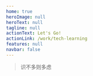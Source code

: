 ```yaml
---
home: true
heroImage: null
heroText: null
tagline: null
actionText: Let's Go!
actionLink: /work/tech-learning
features: null
navbar: false
---
```

> 识不多则多虑